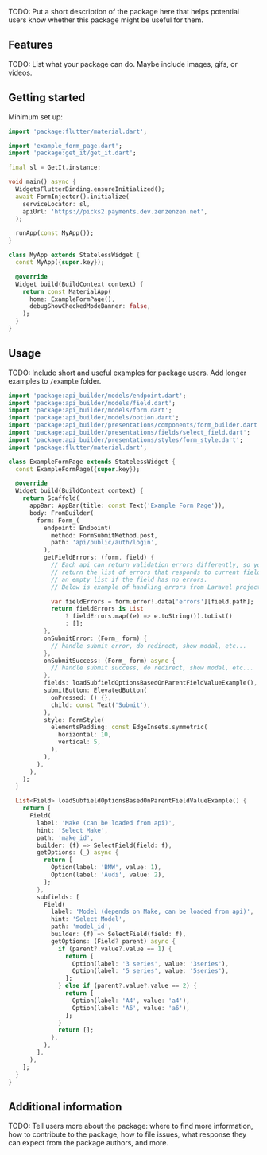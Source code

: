 <!--
This README describes the package. If you publish this package to pub.dev,
this README's contents appear on the landing page for your package.

For information about how to write a good package README, see the guide for
[writing package pages](https://dart.dev/guides/libraries/writing-package-pages).

For general information about developing packages, see the Dart guide for
[creating packages](https://dart.dev/guides/libraries/create-library-packages)
and the Flutter guide for
[developing packages and plugins](https://flutter.dev/developing-packages).
-->

TODO: Put a short description of the package here that helps potential users
know whether this package might be useful for them.

## Features

TODO: List what your package can do. Maybe include images, gifs, or videos.

## Getting started

Minimum set up:

```dart
import 'package:flutter/material.dart';

import 'example_form_page.dart';
import 'package:get_it/get_it.dart';

final sl = GetIt.instance;

void main() async {
  WidgetsFlutterBinding.ensureInitialized();
  await FormInjector().initialize(
    serviceLocator: sl,
    apiUrl: 'https://picks2.payments.dev.zenzenzen.net',
  );

  runApp(const MyApp());
}

class MyApp extends StatelessWidget {
  const MyApp({super.key});

  @override
  Widget build(BuildContext context) {
    return const MaterialApp(
      home: ExampleFormPage(),
      debugShowCheckedModeBanner: false,
    );
  }
}
```

## Usage

TODO: Include short and useful examples for package users. Add longer examples
to `/example` folder.

```dart
import 'package:api_builder/models/endpoint.dart';
import 'package:api_builder/models/field.dart';
import 'package:api_builder/models/form.dart';
import 'package:api_builder/models/option.dart';
import 'package:api_builder/presentations/components/form_builder.dart';
import 'package:api_builder/presentations/fields/select_field.dart';
import 'package:api_builder/presentations/styles/form_style.dart';
import 'package:flutter/material.dart';

class ExampleFormPage extends StatelessWidget {
  const ExampleFormPage({super.key});

  @override
  Widget build(BuildContext context) {
    return Scaffold(
      appBar: AppBar(title: const Text('Example Form Page')),
      body: FromBuilder(
        form: Form_(
          endpoint: Endpoint(
            method: FormSubmitMethod.post,
            path: 'api/public/auth/login',
          ),
          getFieldErrors: (form, field) {
            // Each api can return validation errors differently, so you need to
            // return the list of errors that responds to current field or return
            // an empty list if the field has no errors.
            // Below is example of handling errors from Laravel project response

            var fieldErrors = form.error!.data['errors'][field.path];
            return fieldErrors is List
                ? fieldErrors.map((e) => e.toString()).toList()
                : [];
          },
          onSubmitError: (Form_ form) {
            // handle submit error, do redirect, show modal, etc...
          },
          onSubmitSuccess: (Form_ form) async {
            // handle submit success, do redirect, show modal, etc...
          },
          fields: loadSubfieldOptionsBasedOnParentFieldValueExample(),
          submitButton: ElevatedButton(
            onPressed: () {},
            child: const Text('Submit'),
          ),
          style: FormStyle(
            elementsPadding: const EdgeInsets.symmetric(
              horizontal: 10,
              vertical: 5,
            ),
          ),
        ),
      ),
    );
  }

  List<Field> loadSubfieldOptionsBasedOnParentFieldValueExample() {
    return [
      Field(
        label: 'Make (can be loaded from api)',
        hint: 'Select Make',
        path: 'make_id',
        builder: (f) => SelectField(field: f),
        getOptions: (_) async {
          return [
            Option(label: 'BMW', value: 1),
            Option(label: 'Audi', value: 2),
          ];
        },
        subfields: [
          Field(
            label: 'Model (depends on Make, can be loaded from api)',
            hint: 'Select Model',
            path: 'model_id',
            builder: (f) => SelectField(field: f),
            getOptions: (Field? parent) async {
              if (parent?.value?.value == 1) {
                return [
                  Option(label: '3 series', value: '3series'),
                  Option(label: '5 series', value: '5series'),
                ];
              } else if (parent?.value?.value == 2) {
                return [
                  Option(label: 'A4', value: 'a4'),
                  Option(label: 'A6', value: 'a6'),
                ];
              }
              return [];
            },
          ),
        ],
      ),
    ];
  }
}
```

## Additional information

TODO: Tell users more about the package: where to find more information, how to
contribute to the package, how to file issues, what response they can expect
from the package authors, and more.
